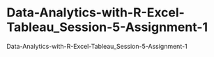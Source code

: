 # Data-Analytics-with-R-Excel-Tableau_Session-5-Assignment-1
Data-Analytics-with-R-Excel-Tableau_Session-5-Assignment-1
